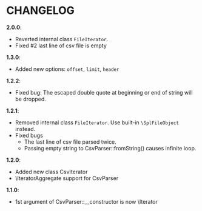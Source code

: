 CHANGELOG
=========

**2.0.0**:

* Reverted internal class `FileIterator`.
* Fixed #2 last line of csv file is empty

**1.3.0**:

* Added new options: `offset`, `limit`, `header`

**1.2.2**:

* Fixed bug: The escaped double quote at beginning or end of string will be dropped.

**1.2.1**:

* Removed internal class `FileIterator`. Use built-in `\SplFileObject` instead.
* Fixed bugs
    * The last line of csv file parsed twice.
    * Passing empty string to CsvParser::fromString() causes infinite loop.

**1.2.0**:

* Added new class CsvIterator
* \IteratorAggregate support for CsvParser

**1.1.0**:

* 1st argument of CsvParser::__constructor is now \Iterator
